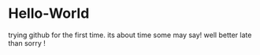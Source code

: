 # Hello-World

trying github for the first time. its about time some may say!
well better late than sorry ! 
